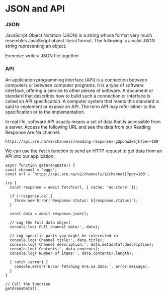 # JSON and API

### JSON
JavaScript Object Notation (JSON) is a string whose format very much resembles JavaScript object literal format. The following is a valid JSON string representing an object.

Exercise: write a JSON file together

### API
An application programming interface (API) is a connection between computers or between computer programs. It is a type of software interface, offering a service to other pieces of software. A document or standard that describes how to build such a connection or interface is called an API specification. A computer system that meets this standard is said to implement or expose an API. The term API may refer either to the specification or to the implementation.

In real life, software API usually means a set of data that is accessible from a server. Access the following URL and see the data from our Reading Response Are.Na channel:
```
https://api.are.na/v2/channels/reading-responses-g2pohw2w5jk?per=100
```

We can use the `fetch` function to send an HTTP request to get data from an API into our application:
```
async function getArenaData() {
const channel = 'eggs';
const url = `https://api.are.na/v2/channels/${channel}?per=100`;
  
try {
  const response = await fetch(url, { cache: 'no-store' });
    
  if (!response.ok) {
    throw new Error(`Response status: ${response.status}`);
  }

  const data = await response.json();
    
  // Log the full data object
  console.log('Full channel data:', data);
    
  // Log specific parts you might be interested in
  console.log('Channel title:', data.title);
  console.log('Channel description:', data.metadata?.description);
  console.log('Contents:', data.contents);
  console.log('Number of items:', data.contents?.length);
    
  } catch (error) {
    console.error('Error fetching Are.na data:', error.message);
  }
}

// Call the function
getArenaData();
```
